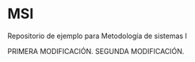 # MSI

Repositorio de ejemplo para Metodología de sistemas I

PRIMERA MODIFICACIÓN.
SEGUNDA MODIFICACIÓN.
